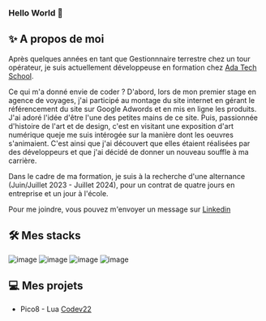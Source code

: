 ### Hello World 👋

## ✨ A propos de moi 
Après quelques années en tant que Gestionnnaire terrestre chez un tour opérateur, je suis actuellement développeuse en formation chez [Ada Tech School](https://adatechschool.fr/).

Ce qui m'a donné envie de coder ? 
D'abord, lors de mon premier stage en agence de voyages, j'ai participé au montage du site internet en gérant le référencement du site sur Google Adwords et en mis en ligne les produits. J'ai adoré l'idée d'être l'une des petites mains de ce site. 
Puis, passionnée d'histoire de l'art et de design, c'est en visitant une exposition d'art numérique queje me suis intérogée sur la manière dont les oeuvres s'animaient. C'est ainsi que j'ai découvert que elles étaient réalisées par des développeurs et que j'ai décidé de donner un nouveau souffle à ma carrière. 

Dans le cadre de ma formation, je suis à la recherche d'une alternance (Juin/Juillet 2023 - Juillet 2024), pour un contrat de quatre jours en entreprise et un jour à l'école. 

Pour me joindre, vous pouvez m'envoyer un message sur [Linkedin](https://www.linkedin.com/in/ma%C3%ABva-rakotonirina-4716b8173/) <!--ou sur la page Contact de mon portfolio.-->

## 🛠️ Mes stacks 
![image](https://user-images.githubusercontent.com/73161009/214579924-af1e3e98-9250-45f2-83de-9bda5b9d484d.png) ![image](https://user-images.githubusercontent.com/73161009/214580136-397573a3-d7ea-4b1d-862b-2997cc7771cb.png) ![image](https://user-images.githubusercontent.com/73161009/214580306-d23a2184-3a03-490d-8438-76240cad6f66.png) ![image](https://user-images.githubusercontent.com/73161009/214580602-11673aec-8247-4eff-abcd-d4c68d75ff68.png)

## 💻 Mes projets 
* Pico8 - Lua [Codev22](https://www.lexaloffle.com/bbs/?tid=50033)
<!-- Extension Focus
Chords -->

<!--
**maevarkt/maevarkt** is a ✨ _special_ ✨ repository because its `README.md` (this file) appears on your GitHub profile.

Here are some ideas to get you started:

- 🔭 I’m currently working on ...
- 🌱 I’m currently learning ...
- 👯 I’m looking to collaborate on ...
- 🤔 I’m looking for help with ...
- 💬 Ask me about ...
- 📫 How to reach me: ...
- 😄 Pronouns: ...
- ⚡ Fun fact: ...
-->

